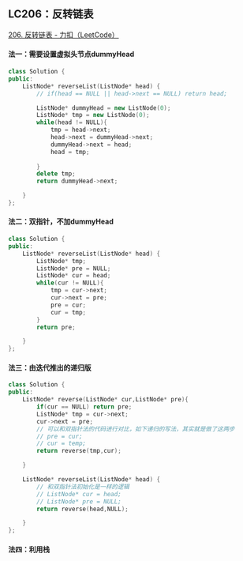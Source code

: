 ## LC206：反转链表

[206. 反转链表 - 力扣（LeetCode）](https://leetcode.cn/problems/reverse-linked-list/)

#### 法一：需要设置虚拟头节点dummyHead

```c++
class Solution {
public:
    ListNode* reverseList(ListNode* head) {
        // if(head == NULL || head->next == NULL) return head;

        ListNode* dummyHead = new ListNode(0);
        ListNode* tmp = new ListNode(0);
        while(head != NULL){
            tmp = head->next;
            head->next = dummyHead->next;
            dummyHead->next = head;
            head = tmp;
            
        }
        delete tmp;
        return dummyHead->next;

    }
};
```



#### 法二：双指针，不加dummyHead

```c++
class Solution {
public:
    ListNode* reverseList(ListNode* head) {
        ListNode* tmp;
        ListNode* pre = NULL;
        ListNode* cur = head;
        while(cur != NULL){
            tmp = cur->next;
            cur->next = pre;
            pre = cur;
            cur = tmp;
        }
        return pre;

    }
};
```



#### 法三：由迭代推出的递归版

```c++
class Solution {
public:
    ListNode* reverse(ListNode* cur,ListNode* pre){
        if(cur == NULL) return pre;
        ListNode* tmp = cur->next;
        cur->next = pre;
        // 可以和双指针法的代码进行对比，如下递归的写法，其实就是做了这两步
        // pre = cur;
        // cur = temp;
        return reverse(tmp,cur);

    }

    ListNode* reverseList(ListNode* head) {
        // 和双指针法初始化是一样的逻辑
        // ListNode* cur = head;
        // ListNode* pre = NULL;
        return reverse(head,NULL);

    }
};
```



#### 法四：利用栈

```c++

```

